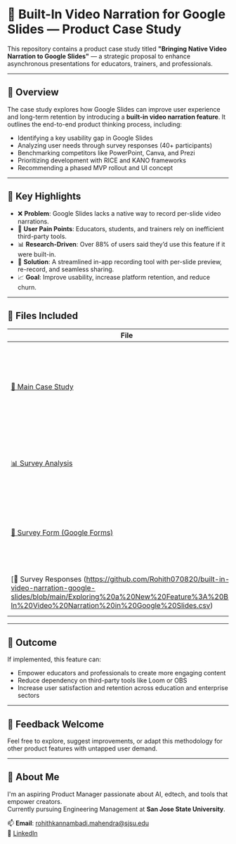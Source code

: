 # 📌 Built-In Video Narration for Google Slides — Product Case Study

This repository contains a product case study titled **"Bringing Native Video Narration to Google Slides"** — a strategic proposal to enhance asynchronous presentations for educators, trainers, and professionals.

---

## 📄 Overview

The case study explores how Google Slides can improve user experience and long-term retention by introducing a **built-in video narration feature**. It outlines the end-to-end product thinking process, including:

- Identifying a key usability gap in Google Slides
- Analyzing user needs through survey responses (40+ participants)
- Benchmarking competitors like PowerPoint, Canva, and Prezi
- Prioritizing development with RICE and KANO frameworks
- Recommending a phased MVP rollout and UI concept

---

## 📌 Key Highlights

- ❌ **Problem**: Google Slides lacks a native way to record per-slide video narrations.
- 🧠 **User Pain Points**: Educators, students, and trainers rely on inefficient third-party tools.
- 📊 **Research-Driven**: Over 88% of users said they’d use this feature if it were built-in.
- 🚀 **Solution**: A streamlined in-app recording tool with per-slide preview, re-record, and seamless sharing.
- 📈 **Goal**: Improve usability, increase platform retention, and reduce churn.

---

## 📁 Files Included

| File | Description |
|------|-------------|
| [📄 Main Case Study](https://github.com/Rohith070820/built-in-video-narration-google-slides/blob/main/A%20Case%20Study%20for%20Video%20Narration%20in%20Google%20Slides%20.pdf) | Full case study write-up with problem statement, user pain points, competitive analysis, and MVP plan. |
| [📊 Survey Analysis](https://github.com/Rohith070820/built-in-video-narration-google-slides/blob/main/Case%20Study%20Interpretation-%20Built-In%20Video%20Narration%20Feature%20for%20Google%20Slides.pdf) | Interpretation of 40+ user responses validating the need for native video narration. |
| [📝 Survey Form (Google Forms)](https://github.com/Rohith070820/built-in-video-narration-google-slides/blob/main/Exploring%20a%20New%20Feature_%20Built-In%20Video%20Narration%20in%20Google%20Slides%20-%20Google%20Forms.pdf) | Original Google Form used to collect data from educators, students, and professionals. |
| [📂 Survey Responses (https://github.com/Rohith070820/built-in-video-narration-google-slides/blob/main/Exploring%20a%20New%20Feature%3A%20Built-In%20Video%20Narration%20in%20Google%20Slides.csv) | Raw CSV export of participant responses (anonymous). |

---

## 🚀 Outcome

If implemented, this feature can:
- Empower educators and professionals to create more engaging content
- Reduce dependency on third-party tools like Loom or OBS
- Increase user satisfaction and retention across education and enterprise sectors

---

## 💬 Feedback Welcome

Feel free to explore, suggest improvements, or adapt this methodology for other product features with untapped user demand.

---

## 💼 About Me

I'm an aspiring Product Manager passionate about AI, edtech, and tools that empower creators.  
Currently pursuing Engineering Management at **San Jose State University**.

📫 **Email**: rohithkannambadi.mahendra@sjsu.edu  
🔗 [LinkedIn](https://www.linkedin.com/in/rohith-k-m/)
